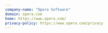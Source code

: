 ```yaml
---
company-name: "Opera Software"
domain: opera.com
home: https://www.opera.com/
privacy-policy: https://www.opera.com/privacy
---
```




